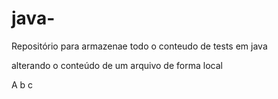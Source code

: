 # java-
Repositório para armazenae todo o conteudo de tests em java

alterando o conteúdo de um arquivo de forma local

A
b
c